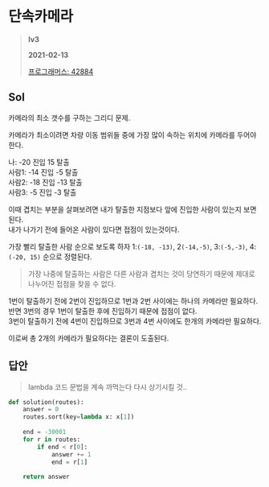 # 단속카메라
> **lv3**
>
> **2021-02-13**
>
> [프로그래머스: 42884](https://programmers.co.kr/learn/courses/30/lessons/42884)


## Sol

카메라의 최소 갯수를 구하는 그리디 문제.  

카메라가 최소이려면 차량 이동 범위들 중에 가장 많이 속하는 위치에 카메라를 두어야한다.   


나: -20 진입 15 탈출  
사람1: -14 진입 -5 탈출  
사람2: -18 진입 -13 탈출  
사람3: -5 진입 -3 탈출  


이때 겹치는 부분을 살펴보려면 내가 탈출한 지점보다 앞에 진입한 사람이 있는지 보면 된다.  
내가 나가기 전에 들어온 사람이 있다면 접점이 있는것이다.

  
가장 빨리 탈출한 사람 순으로 보도록 하자  1:`(-18, -13)`, 2`(-14,-5)`, 3:`(-5,-3)`, 4:`(-20, 15)` 순으로 정렬된다.
> 가장 나중에 탈출하는 사람은 다른 사람과 겹치는 것이 당연하기 때문에 제대로 나누어진 접점을 찾을 수 없다.


1번이 탈출하기 전에 2번이 진입하므로 1번과 2번 사이에는 하나의 카메라만 필요하다.  
반면 3번의 경우 1번이 탈출한 후에 진입하기 때문에 접점이 없다.  
3번이 탈출하기 전에 4번이 진입하므로 3번과 4번 사이에도 한개의 카메라만 필요하다.  


이로써 총 2개의 카메라가 필요하다는 결론이 도출된다.  


## 답안
> lambda 코드 문법을 계속 까먹는다 다시 상기시킬 것..
```python
def solution(routes):
    answer = 0
    routes.sort(key=lambda x: x[1])
    
    end = -30001
    for r in routes:
        if end < r[0]:
            answer += 1
            end = r[1]
    
    return answer
```